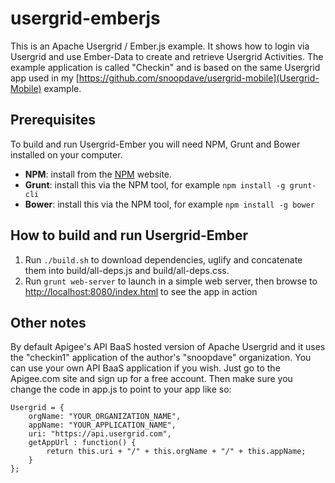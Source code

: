 usergrid-emberjs
===

This is an Apache Usergrid / Ember.js example.
It shows how to login via Usergrid and use Ember-Data to create and retrieve Usergrid Activities.
The example application is called "Checkin" and is based on the same Usergrid app used in my
[https://github.com/snoopdave/usergrid-mobile](Usergrid-Mobile) example.

Prerequisites
---
To build and run Usergrid-Ember you will need NPM, Grunt and Bower installed on your computer.
* __NPM__: install from the [NPM](http://npmjs.org) website.
* __Grunt__: install this via the NPM tool, for example `npm install -g grunt-cli`
* __Bower__: install this via the NPM tool, for example `npm install -g bower`

How to build and run Usergrid-Ember
---
1. Run `./build.sh` to download dependencies, uglify and concatenate them into build/all-deps.js and build/all-deps.css.
2. Run `grunt web-server` to launch in a simple web server, then browse to
[http://localhost:8080/index.html](http://localhost:8080/index.html) to see the app in action

Other notes
---
By default Apigee's API BaaS hosted version of Apache Usergrid and it uses the "checkin1" application of the
author's "snoopdave" organization. You can use your own API BaaS application if you wish. Just go to the
Apigee.com site and sign up for a free account. Then make sure you change the code in app.js to point to your app
like so:

    Usergrid = {
        orgName: "YOUR_ORGANIZATION_NAME",
        appName: "YOUR_APPLICATION_NAME",
        uri: "https://api.usergrid.com",
        getAppUrl : function() {
            return this.uri + "/" + this.orgName + "/" + this.appName;
        }
    };

